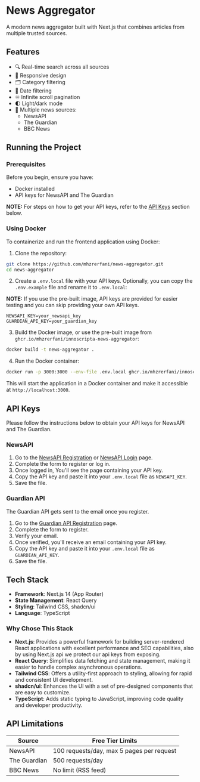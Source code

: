 # News Aggregator

A modern news aggregator built with Next.js that combines articles from multiple trusted sources.

## Features

- 🔍 Real-time search across all sources
- 📱 Responsive design
- 🗂️ Category filtering
- 📅 Date filtering
- ♾️ Infinite scroll pagination
- 🌓 Light/dark mode
- 📰 Multiple news sources:
  - NewsAPI
  - The Guardian
  - BBC News

## Running the Project

### Prerequisites

Before you begin, ensure you have:

- Docker installed
- API keys for NewsAPI and The Guardian

**NOTE:** For steps on how to get your API keys, refer to the [API Keys](#api-keys) section below.

### Using Docker

To containerize and run the frontend application using Docker:

1. Clone the repository:

```bash
git clone https://github.com/mhzrerfani/news-aggregator.git
cd news-aggregator
```

2. Create a `.env.local` file with your API keys. Optionally, you can copy the `.env.example` file and rename it to `.env.local`:

**NOTE:** If you use the pre-built image, API keys are provided for easier testing and you can skip providing your own API keys.

```plaintext
NEWSAPI_KEY=your_newsapi_key
GUARDIAN_API_KEY=your_guardian_key
```

3. Build the Docker image, or use the pre-built image from `ghcr.io/mhzrerfani/innoscripta-news-aggregator`:

```bash
docker build -t news-aggregator .
```

4. Run the Docker container:

```bash
docker run -p 3000:3000 --env-file .env.local ghcr.io/mhzrerfani/innoscripta-news-aggregator:main
```

This will start the application in a Docker container and make it accessible at `http://localhost:3000`.

## API Keys

Please follow the instructions below to obtain your API keys for NewsAPI and The Guardian.

### NewsAPI

1. Go to the [NewsAPI Registration](https://newsapi.org/register) or [NewsAPI Login](https://newsapi.org/account) page.
2. Complete the form to register or log in.
3. Once logged in, You'll see the page containing your API key.
4. Copy the API key and paste it into your `.env.local` file as `NEWSAPI_KEY`.
5. Save the file.

### Guardian API

The Guardian API gets sent to the email once you register.

1. Go to the [Guardian API Registration](https://bonobo.capi.gutools.co.uk/register/developer) page.
2. Complete the form to register.
3. Verify your email.
4. Once verified, you'll receive an email containing your API key.
5. Copy the API key and paste it into your `.env.local` file as `GUARDIAN_API_KEY`.
6. Save the file.

## Tech Stack

- **Framework**: Next.js 14 (App Router)
- **State Management**: React Query
- **Styling**: Tailwind CSS, shadcn/ui
- **Language**: TypeScript

### Why Chose This Stack

- **Next.js**: Provides a powerful framework for building server-rendered React applications with excellent performance and SEO capabilities, also by using Next.js api we protect our api keys from exposing.
- **React Query**: Simplifies data fetching and state management, making it easier to handle complex asynchronous operations.
- **Tailwind CSS**: Offers a utility-first approach to styling, allowing for rapid and consistent UI development.
- **shadcn/ui**: Enhances the UI with a set of pre-designed components that are easy to customize.
- **TypeScript**: Adds static typing to JavaScript, improving code quality and developer productivity.

## API Limitations

| Source       | Free Tier Limits                          |
| ------------ | ----------------------------------------- |
| NewsAPI      | 100 requests/day, max 5 pages per request |
| The Guardian | 500 requests/day                          |
| BBC News     | No limit (RSS feed)                       |
